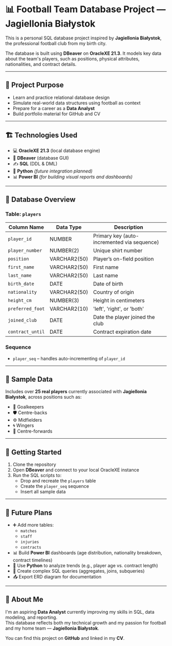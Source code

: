 # 📊 Football Team Database Project — Jagiellonia Białystok

This is a personal SQL database project inspired by **Jagiellonia Białystok**, the professional football club from my birth city.

The database is built using **DBeaver** on **OracleXE 21.3**. It models key data about the team's players, such as positions, physical attributes, nationalities, and contract details.

---

## 📌 Project Purpose

- Learn and practice relational database design  
- Simulate real-world data structures using football as context  
- Prepare for a career as a **Data Analyst**  
- Build portfolio material for GitHub and CV

---

## 🏗️ Technologies Used

- 💻 **OracleXE 21.3** (local database engine)  
- 🐘 **DBeaver** (database GUI)  
- ✍️ **SQL** (DDL & DML)  
- 🐍 **Python** *(future integration planned)*  
- 📊 **Power BI** *(for building visual reports and dashboards)*  

---

## 📂 Database Overview

### Table: `players`

| Column Name       | Data Type     | Description                                |
|------------------|---------------|--------------------------------------------|
| `player_id`       | NUMBER        | Primary key (auto-incremented via sequence)|
| `player_number`   | NUMBER(2)     | Unique shirt number                        |
| `position`        | VARCHAR2(50)  | Player’s on-field position                 |
| `first_name`      | VARCHAR2(50)  | First name                                 |
| `last_name`       | VARCHAR2(50)  | Last name                                  |
| `birth_date`      | DATE          | Date of birth                              |
| `nationality`     | VARCHAR2(50)  | Country of origin                          |
| `height_cm`       | NUMBER(3)     | Height in centimeters                      |
| `preferred_foot`  | VARCHAR2(10)  | 'left', 'right', or 'both'                 |
| `joined_club`     | DATE          | Date the player joined the club            |
| `contract_until`  | DATE          | Contract expiration date                   |

### Sequence

- `player_seq` – handles auto-incrementing of `player_id`

---

## 🧪 Sample Data

Includes over **25 real players** currently associated with **Jagiellonia Białystok**, across positions such as:

- 🧤 Goalkeepers  
- 🛡️ Centre-backs  
- ⚙️ Midfielders  
- 🌀 Wingers  
- 🎯 Centre-forwards  

---

## 🚀 Getting Started

1. Clone the repository  
2. Open **DBeaver** and connect to your local OracleXE instance  
3. Run the SQL scripts to:
   - Drop and recreate the `players` table  
   - Create the `player_seq` sequence  
   - Insert all sample data  

---

## 🔮 Future Plans

- ➕ Add more tables:
  - `matches`
  - `staff`
  - `injuries`
  - `contracts`
- 📊 Build **Power BI** dashboards (age distribution, nationality breakdown, contract timelines)  
- 🐍 Use **Python** to analyze trends (e.g., player age vs. contract length)  
- 🧠 Create complex SQL queries (aggregates, joins, subqueries)  
- 📤 Export ERD diagram for documentation  

---

## 🙋 About Me

I'm an aspiring **Data Analyst** currently improving my skills in SQL, data modeling, and reporting.  
This database reflects both my technical growth and my passion for football and my home team — **Jagiellonia Białystok**.

You can find this project on **GitHub** and linked in my **CV**.
